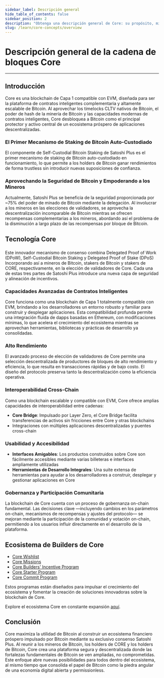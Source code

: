 ```yaml
---
sidebar_label: Descripción general
hide_table_of_contents: false
sidebar_position: 2
description: "Obtenga una descripción general de Core: su propósito, misión y visión futura"
slug: /learn/core-concepts/overview
---
```


# Descripción general de la cadena de bloques Core

---

## Introducción

Core es una blockchain de Capa 1 compatible con EVM, diseñada para ser la plataforma de contratos inteligentes complementaria y altamente escalable de Bitcoin. Al aprovechar los timelocks CLTV nativos de Bitcoin, el poder de hash de la minería de Bitcoin y las capacidades modernas de contratos inteligentes, Core desbloquea a Bitcoin como el principal protector y activo central de un ecosistema próspero de aplicaciones descentralizadas.

### El Primer Mecanismo de Staking de Bitcoin Auto-Custodiado

El componente de Self-Custodial Bitcoin Staking de Satoshi Plus es el primer mecanismo de staking de Bitcoin auto-custodiado en funcionamiento, lo que permite a los holders de Bitcoin ganar rendimientos de forma trustless sin introducir nuevas suposiciones de confianza.

### Aprovechando la Seguridad de Bitcoin y Empoderando a los Mineros

Actualmente, Satoshi Plus se beneficia de la seguridad proporcionada por ~75% del poder de minado de Bitcoin mediante la delegación. Al involucrar a los mineros en las elecciones de validadores, se aprovecha la descentralización incomparable de Bitcoin mientras se ofrecen recompensas complementarias a los mineros, abordando así el problema de la disminución a largo plazo de las recompensas por bloque de Bitcoin.

## Tecnología Core

###

Este innovador mecanismo de consenso combina Delegated Proof of Work (DPoW), Self-Custodial Bitcoin Staking y Delegated Proof of Stake (DPoS) Incorporando así a mineros de Bitcoin, stakers de Bitcoin y stakers de CORE, respectivamente, en la elección de validadores de Core. Cada una de estas tres partes de Satoshi Plus introduce una nueva capa de seguridad y alineación de incentivos.

### Capacidades Avanzadas de Contratos Inteligentes

Core funciona como una blockchain de Capa 1 totalmente compatible con EVM, brindando a los desarrolladores un entorno robusto y familiar para construir y desplegar aplicaciones. Esta compatibilidad profunda permite una integración fluida de dapps basadas en Ethereum, con modificaciones mínimas, lo que acelera el crecimiento del ecosistema mientras se aprovechan herramientas, bibliotecas y prácticas de desarrollo ya consolidadas.

### Alto Rendimiento

El avanzado proceso de elección de validadores de Core permite una selección descentralizada de productores de bloques de alto rendimiento y eficiencia, lo que resulta en transacciones rápidas y de bajo costo. El diseño del protocolo preserva tanto la descentralización como la eficiencia operativa.

### Interoperabilidad Cross-Chain

Como una blockchain escalable y compatible con EVM, Core ofrece amplias capacidades de interoperabilidad entre cadenas:

- **Core Bridge**: Impulsado por Layer Zero, el Core Bridge facilita transferencias de activos sin fricciones entre Core y otras blockchains
- Integraciones con múltiples aplicaciones descentralizadas y puentes cross-chain

### Usabilidad y Accesibilidad

- **Interfaces Amigables**: Los productos construidos sobre Core son fácilmente accesibles mediante varias billeteras e interfaces ampliamente utilizadas
- **Herramientas de Desarrollo Integrales**: Una suite extensa de herramientas para ayudar a los desarrolladores a construir, desplegar y gestionar aplicaciones en Core

### Gobernanza y Participación Comunitaria

La blockchain de Core cuenta con un proceso de gobernanza on-chain fundamental. Las decisiones clave —incluyendo cambios en los parámetros on-chain, mecanismos de recompensas y ajustes del protocolo— se mejoran mediante la participación de la comunidad y votación on-chain, permitiendo a los usuarios influir directamente en el desarrollo de la plataforma.

## Ecosistema de Builders de Core

- [Core Wishlist](https://github.com/coredao-org/core-community-contributions/blob/main/Core-Wishlist.md)
- [Core Missions](https://coredao.org/blog/the-future-of-core-incentive-campaigns)
- [Core Builders' Incentive Program](https://coredao.org/initiatives/incentiveprogram)
- [Core Starter Program](https://coredao.org/initiatives/corestarterprogram)
- [Core Commit Program](https://coredao.org/initiatives/commit-program)

Estos programas están diseñados para impulsar el crecimiento del ecosistema y fomentar la creación de soluciones innovadoras sobre la blockchain de Core.

Explore el ecosistema Core en constante expansión [aquí](https://coredao.org/explore/ecosystem).

## Conclusión

Core maximiza la utilidad de Bitcoin al construir un ecosistema financiero próspero impulsado por Bitcoin mediante su exclusivo consenso Satoshi Plus. Al reunir a los mineros de Bitcoin, los holders de CORE y los holders de Bitcoin, Core crea una plataforma segura y descentralizada donde las fortalezas fundamentales de Bitcoin se ven ampliadas, no comprometidas. Este enfoque abre nuevas posibilidades para todos dentro del ecosistema, al mismo tiempo que consolida el papel de Bitcoin como la piedra angular de una economía digital abierta y permissionless.
